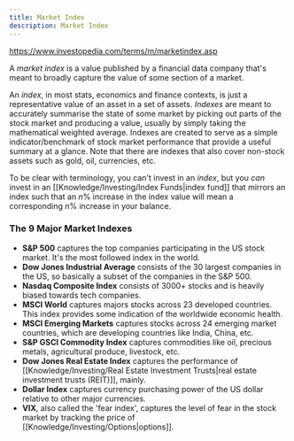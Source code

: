 ```yaml
---
title: Market Index
description: Market Index
---
```


https://www.investopedia.com/terms/m/marketindex.asp

A *market index* is a value published by a financial data company that's meant to broadly capture the value of some section of a market. 

An *index*, in most stats, economics and finance contexts, is just a representative value of an asset in a set of assets. *Indexes* are meant to accurately summarise the state of some market by picking out parts of the stock market and producing a value, usually by simply taking the mathematical weighted average. Indexes are created to serve as a simple indicator/benchmark of stock market performance that provide a useful summary at a glance. Note that there are indexes that also cover non-stock assets such as gold, oil, currencies, etc.

To be clear with terminology, you can't invest in an *index*, but you *can* invest in an [[Knowledge/Investing/Index Funds|index fund]] that mirrors an index such that an $n\%$ increase in the index value will mean a corresponding $n\%$ increase in your balance.

### The 9 Major Market Indexes
- **S&P 500** captures the top companies participating in the US stock market. It's the most followed index in the world.
- **Dow Jones Industrial Average** consists of the 30 largest companies in the US, so basically a subset of the companies in the S&P 500.
- **Nasdaq Composite Index** consists of 3000+ stocks and is heavily biased towards tech companies.
- **MSCI World** captures majors stocks across 23 developed countries. This index provides some indication of the worldwide economic health.
- **MSCI Emerging Markets** captures stocks across 24 emerging market countries, which are developing countries like India, China, etc.
- **S&P GSCI Commodity Index** captures commodities like oil, precious metals, agricultural produce, livestock, etc.
- **Dow Jones Real Estate Index** captures the performance of [[Knowledge/Investing/Real Estate Investment Trusts|real estate investment trusts (REIT)]], mainly.
- **Dollar Index** captures currency purchasing power of the US dollar relative to other major currencies.
- **VIX**, also called the 'fear index', captures the level of fear in the stock market by tracking the price of [[Knowledge/Investing/Options|options]].

